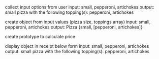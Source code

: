 

collect input options from user
 input: small, pepperoni, artichokes
 output: small pizza with the following topping(s): pepperoni, artichokes

create object from input values (pizza size, toppings array)
 input: small, pepperoni, artichokes
 output: Pizza {small, [pepperoni, artichokes]}

 create prototype to calculate price

display object in receipt below form
 input: small, pepperoni, artichokes
 output: small pizza with the following topping(s): pepperoni, artichokes
